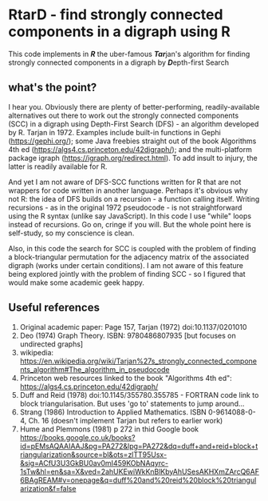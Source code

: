 # RtarD - find strongly connected components in a digraph using R

This code implements in ***R*** the uber-famous ***Tar***jan's algorithm for finding strongly connected components in a digraph by ***D***epth-first Search

## what's the point?
I hear you. Obviously there are plenty of better-performing, readily-available alternatives out there to work out the strongly connected components (SCC) in a digraph using Depth-First Search (DFS) - an algorithm developed by R. Tarjan in 1972. Examples include built-in functions in Gephi (https://gephi.org/); some Java freebies straight out of the book Algorithms 4th ed (https://algs4.cs.princeton.edu/42digraph/); and the multi-platform package igraph (https://igraph.org/redirect.html). To add insult to injury, the latter is readily available for R.

And yet I am not aware of DFS-SCC functions written for R that are not wrappers for code written in another language. Perhaps it's obvious why not R: the idea of DFS builds on a recursion - a function calling itself. Writing  recursions - as in the original 1972 pseudocode - is not straightforward using the R syntax (unlike say JavaScript). In this code I use "while" loops instead of recursions. Go on, cringe if you will. But the whole point here is self-study, so my conscience is clean.

Also, in this code the search for SCC is coupled with the problem of finding a block-triangular permutation for the adjacency matrix of the associated digraph (works under certain conditions). I am not aware of this feature being explored jointly with the problem of finding SCC - so I figured that would make some academic geek happy.

## Useful references 
 1) Original academic paper: Page 157, Tarjan (1972) doi:10.1137/0201010
 2) Deo (1974) Graph Theory. ISBN: 9780486807935 [but focuses on undirected graphs]
 3) wikipedia: https://en.wikipedia.org/wiki/Tarjan%27s_strongly_connected_components_algorithm#The_algorithm_in_pseudocode
 4) Princeton web resources linked to the book "Algorithms 4th ed": https://algs4.cs.princeton.edu/42digraph/
 5) Duff and Reid (1978) doi:10.1145/355780.355785 - FORTRAN code link to block triangularisation. But uses 'go to' statements to jump around...
 6) Strang (1986) Introduction to Applied Mathematics. ISBN 0-9614088-0-4, Ch. 16 (doesn't implement Tarjan but refers to earlier work)
 7) Hume and Plemmons (1981) p 272 in thid Google book https://books.google.co.uk/books?id=pEMsAQAAIAAJ&pg=PA272&lpg=PA272&dq=duff+and+reid+block+triangularization&source=bl&ots=zlTT95Usx-&sig=ACfU3U3GkBU0av0mI459KObNAqyrc-1sTw&hl=en&sa=X&ved=2ahUKEwiWkKnBlKbyAhUSesAKHXmZArcQ6AF6BAgREAM#v=onepage&q=duff%20and%20reid%20block%20triangularization&f=false
